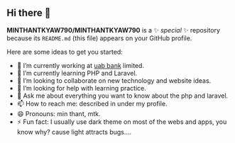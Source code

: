 ## Hi there 👋


**MINTHANTKYAW790/MINTHANTKYAW790** is a ✨ _special_ ✨ repository because its `README.md` (this file) appears on your GitHub profile.

Here are some ideas to get you started:

- 🔭 I’m currently working at <a href="https://uab.com.mm/">uab bank<a> limited. 
- 🌱 I’m currently learning PHP and Laravel.
- 👯 I’m looking to collaborate on new technology and website ideas.
- 🤔 I’m looking for help with learning practice.
- 💬 Ask me about everything you want to know about the php and laravel.
- 📫 How to reach me: described in under my profile.
- 😄 Pronouns: min thant, mtk.
- ⚡ Fun fact: I usually use dark theme on most of the webs and apps, you know why? cause light attracts bugs....

